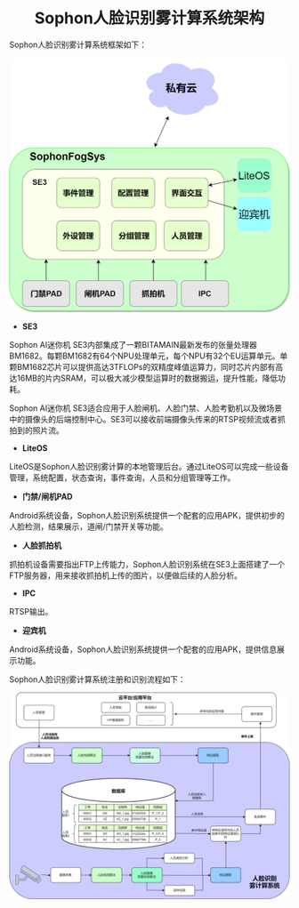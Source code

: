 # <center>Sophon人脸识别雾计算系统架构</center>

Sophon人脸识别雾计算系统框架如下：

![](../../imgs/SophonFog-si-you-yun-jia-gou.png)



- **SE3**

Sophon AI迷你机 SE3内部集成了一颗BITAMAIN最新发布的张量处理器BM1682。每颗BM1682有64个NPU处理单元，每个NPU有32个EU运算单元。单颗BM1682芯片可以提供高达3TFLOPs的双精度峰值运算力，同时芯片内部有高达16MB的片内SRAM，可以极大减少模型运算时的数据搬运，提升性能，降低功耗。

Sophon AI迷你机 SE3适合应用于人脸闸机、人脸门禁、人脸考勤机以及微场景中的摄像头的后端控制中心。SE3可以接收前端摄像头传来的RTSP视频流或者抓拍到的照片流。

- **LiteOS**

LiteOS是Sophon人脸识别雾计算的本地管理后台。通过LiteOS可以完成一些设备管理，系统配置，状态查询，事件查询，人员和分组管理等工作。

- **门禁/闸机PAD**

Android系统设备，Sophon人脸识别系统提供一个配套的应用APK，提供初步的人脸检测，结果展示，道闸/门禁开关等功能。

- **人脸抓拍机**

抓拍机设备需要指出FTP上传能力，Sophon人脸识别系统在SE3上面搭建了一个FTP服务器，用来接收抓拍机上传的图片，以便做后续的人脸分析。

- **IPC**

RTSP输出。

- **迎宾机**

Android系统设备，Sophon人脸识别系统提供一个配套的应用APK，提供信息展示功能。

Sophon人脸识别雾计算系统注册和识别流程如下：

![](../../imgs/liu-cheng-tu.png)